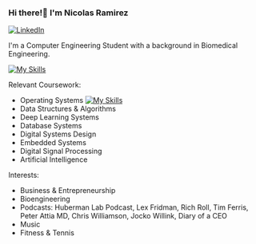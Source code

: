 ### Hi there!👋 I'm Nicolas Ramirez

[
    ![LinkedIn](https://img.shields.io/badge/LinkedIn-0077B5?style=for-the-badge&logo=linkedin&logoColor=white)
](https://www.linkedin.com/in/nicolas-ramirez-pm/)

I'm a Computer Engineering Student with a background in Biomedical Engineering. 

[![My Skills](https://skillicons.dev/icons?i=cpp,c,py,anaconda,apple,arduino,atom,bash,cs,clion,dart,dotnet,eclipse,figma,flutter,git,github,gitlab,latex,linux,md,matlab,pycharm,powershell,pytorch,tensorflow,vscode,windows,ubuntu)](https://skillicons.dev)


Relevant Coursework:
- Operating Systems [![My Skills](https://skillicons.dev/icons?i=c,bash,clion,eclipse,git,github,linux,md,powershell,vscode,windows)](https://skillicons.dev)
- Data Structures & Algorithms
- Deep Learning Systems
- Database Systems
- Digital Systems Design
- Embedded Systems
- Digital Signal Processing
- Artificial Intelligence

Interests:
- Business & Entrepreneurship
- Bioengineering
- Podcasts: Huberman Lab Podcast, Lex Fridman, Rich Roll, Tim Ferris, Peter Attia MD, Chris Williamson, Jocko Willink, Diary of a CEO
- Music
- Fitness & Tennis



<!--
**Pikanick/Pikanick** is a ✨ _special_ ✨ repository because its `README.md` (this file) appears on your GitHub profile.

Here are some ideas to get you started:

- 🔭 I’m currently working on ...
- 🌱 I’m currently learning ...
- 👯 I’m looking to collaborate on ...
- 🤔 I’m looking for help with ...
- 💬 Ask me about ...
- 📫 How to reach me: ...
- 😄 Pronouns: ...
- ⚡ Fun fact: ...
-->
